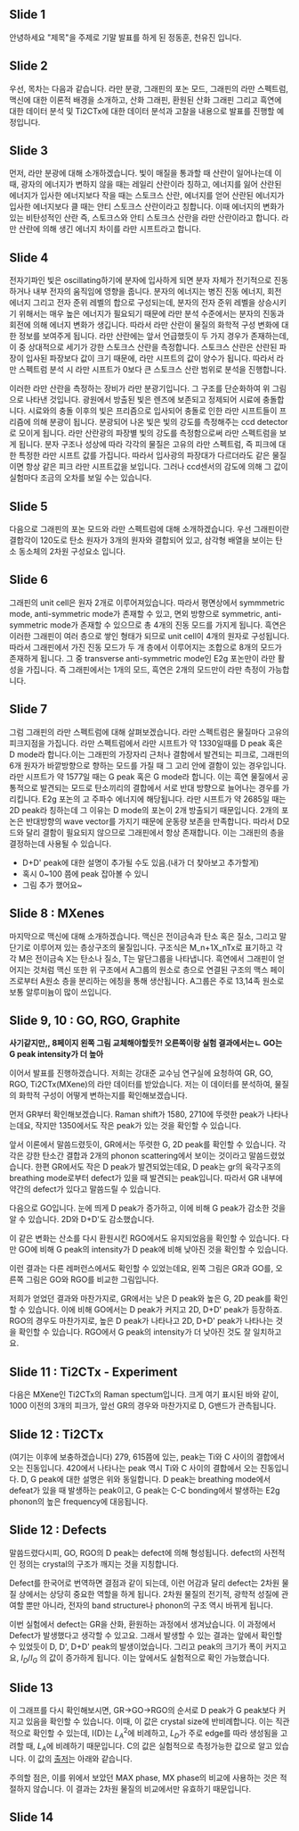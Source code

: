 ## Slide 1
안녕하세요 "제목"을 주제로 기말 발표를 하게 된 정동훈, 천유진 입니다.

## Slide 2
우선, 목차는 다음과 같습니다. 라만 분광, 그래핀의 포논 모드, 그래핀의 라만 스펙트럼, 맥신에 대한 이론적 배경을 소개하고, 산화 그래핀, 환원된 산화 그래핀 그리고 흑연에 대한 데이터 분석 및 Ti2CTx에 대한 데이터 분석과 고찰을 내용으로 발표를 진행할 예정입니다.

## Slide 3
먼저, 라만 분광에 대해 소개하겠습니다. 빛이 매질을 통과할 때 산란이 일어나는데 이때, 광자의 에너지가 변하지 않을 때는 레일리 산란이라 칭하고, 에너지를 잃어 산란된 에너지가 입사한 에너지보다 작을 때는 스토크스 산란, 에너지를 얻어 산란된 에너지가 입사한 에너지보다 클 때는 안티 스토크스 산란이라고 칭합니다. 이때 에너지의 변화가 있는 비탄성적인 산란 즉, 스토크스와 안티 스토크스 산란을 라만 산란이라고 합니다. 라만 산란에 의해 생긴 에너지 차이를 라만 시프트라고 합니다. 

## Slide 4
전자기파인 빛은 oscillating하기에 분자에 입사하게 되면 분자 자체가 전기적으로 진동하거나 내부 전자의 움직임에 영향을 줍니다. 분자의 에너지는 병진 진동 에너지, 회전 에너지 그리고 전자 준위 레벨의 합으로 구성되는데, 분자의 전자 준위 레벨을 상승시키기 위해서는 매우 높은 에너지가 필요되기 때문에 라만 분석 수준에서는 분자의 진동과 회전에 의해 에너지 변화가 생깁니다. 따라서 라만 산란이 물질의 화학적 구성 변화에 대한 정보를 보여주게 됩니다. 라만 산란에는 앞서 언급했듯이 두 가지 경우가 존재하는데, 이 중 상대적으로 세기가 강한 스토크스 산란을 측정합니다. 스토크스 산란은 산란된 파장이 입사된 파장보다 값이 크기 때문에, 라만 시프트의 값이 양수가 됩니다. 따라서 라만 스펙트럼 분석 시 라만 시프트가 0보다 큰 스토크스 산란 범위로 분석을 진행합니다. 

이러한 라만 산란을 측정하는 장비가 라만 분광기입니다. 그 구조를 단순화하여 위 그림으로 나타낸 것입니다. 광원에서 방출된 빛은 렌즈에 보존되고 정제되어 시료에 충돌합니다. 시료와의 충돌 이후의 빛은 프리즘으로 입사되어 충돌로 인한 라만 시프트들이 프리즘에 의해 분광이 됩니다. 분광되어 나온 빛은 빛의 강도를 측정해주는 ccd detector로 모이게 됩니다. 라만 산란광의 파장별 빛의 강도를 측정함으로써 라만 스펙트럼을 보게 됩니다. 분자 구조나 성상에 따라 각각의 물질은 고유의 라만 스펙트럼, 즉 피크에 대한 특정한 라만 시프트 값를 가집니다. 따라서 입사광의 파장대가 다르더라도 같은 물질이면 항상 같은 피크 라만 시프트값을 보입니다. 그러나 ccd센서의 감도에 의해 그 값이 실험마다 조금의 오차를 보일 수는 있습니다.

## Slide 5
다음으로 그래핀의 포논 모드와 라만 스펙트럼에 대해 소개하겠습니다. 우선 그래핀이란 결합각이 120도로 탄소 원자가 3개의 원자와 결합되어 있고, 삼각형 배열을 보이는 탄소 동소체의 2차원 구성요소 입니다.

## Slide 6
그래핀의 unit cell은 원자 2개로 이루어져있습니다. 따라서 평면상에서 symmmetric mode, anti-symmetric mode가 존재할 수 있고, 면외 방향으로 symmetric, anti-symmetric mode가 존재할 수 있으므로 총 4개의 진동 모드를 가지게 됩니다. 흑연은 이러한 그래핀이 여러 층으로 쌓인 형태가 되므로 unit cell이 4개의 원자로 구성됩니다. 따라서 그래핀에서 가진 진동 모드가 두 개 층에서 이루어지는 조합으로 8개의 모드가 존재하게 됩니다. 그 중 transverse anti-symmetric mode인 E2g 포논만이 라만 활성을 가집니다. 즉 그래핀에서는 1개의 모드, 흑연은 2개의 모드만이 라만 측정이 가능합니다. 

## Slide 7
그럼 그래핀의 라만 스펙트럼에 대해 살펴보겠습니다. 라만 스펙트럼은 물질마다 고유의 피크지점을 가집니다. 라만 스펙트럼에서 라만 시프트가 약 1330일때를 D peak 혹은 D mode라 합니다.이는 그래핀의 가장자리 근처나 결함에서 발견되는 피크로, 그래핀의 6개 원자가 바깥방향으로 향하는 모드를 가질 때 그 고리 안에 결함이 있는 경우입니다. 라만 시프트가 약 1577일 때는 G peak 혹은 G mode라 합니다. 이는 흑연 물질에서 공통적으로 발견되는 모드로 탄소끼리의 결합에서 서로 반대 방향으로 늘어나는 경우를 가리킵니다. E2g 포논의 고 주파수 에너지에 해당됩니다. 라만 시프트가 약 2685일 때는 2D peak라 칭하는데 그 이유는 D mode의 포논이 2개 방출되기 때문입니다. 2개의 포논은 반대방향의 wave vector를 가지기 때문에 운동량 보존을 만족합니다. 따라서 D모드와 달리 결함이 필요되지 않으므로 그래핀에서 항상 존재합니다. 이는 그래핀의 층을 결정하는데 사용될 수 있습니다. 

- D+D' peak에 대한 설명이 추가될 수도 있음.(내가 더 찾아보고 추가할게)
- 혹시 0~100 쯤에 peak 잡아볼 수 있니
- 그림 추가 했어요~


## Slide 8 : MXenes
마지막으로 맥신에 대해 소개하겠습니다. 맥신은 전이금속과 탄소 혹은 질소, 그리고 말단기로 이루어져 있는 층상구조의 물질입니다. 구조식은 M_n+1X_nTx로 표기하고 각각 M은 전이금속 X는 탄소나 질소, T는 말단그룹을 나타냅니다. 흑연에서 그래핀이 얻어지는 것처럼 맥신 또한 위 구조에서 A그룹의 원소로 층으로 연결된 구조의 맥스 페이즈로부터 A원소 층을 분리하는 에칭을 통해 생산됩니다. A그룹은 주로 13,14족 원소로 보통 알루미늄이 많이 쓰입니다. 

## Slide 9, 10 : GO, RGO, Graphite
**사기같지만,, 8페이지 왼쪽 그림 교체해야할듯?! 오른쪽이랑 실험 결과에서는ㄴ GO는 G peak intensity가 더 높아**

이어서 발표를 진행하겠습니다. 
저희는 강대준 교수님 연구실에 요청하여 GR, GO, RGO, Ti2CTx(MXene)의 라만 데이터를 받았습니다. 저는 이 데이터를 분석하여, 물질의 화학적 구성이 어떻게 변하는지를 확인해보겠습니다.

먼저 GR부터 확인해보겠습니다. Raman shift가 1580, 2710에 뚜렷한 peak가 나타나는데요, 작지만 1350에서도 작은 peak가 있는 것을 확인할 수 있습니다.

앞서 이론에서 말씀드렸듯이, GR에서는 뚜렷한 G, 2D peak를 확인할 수 있습니다.
각각은 강한 탄소간 결합과 2개의 phonon scattering에서 보이는 것이라고 말씀드렸었습니다. 한편 GR에서도 작은 D peak가 발견되었는데요, D peak는 gr의 육각구조의 breathing mode로부터 defect가 있을 때 발견되는 peak입니다. 따라서 GR 내부에 약간의 defect가 있다고 말씀드릴 수 있습니다.

다음으로 GO입니다. 눈에 띄게 D peak가 증가하고, 이에 비해 G peak가 감소한 것을 알 수 있습니다. 2D와 D+D'도 감소했습니다.

이 같은 변화는 산소를 다시 환원시킨 RGO에서도 유지되었음을 확인할 수 있습니다. 다만 GO에 비해 G peak의 intensity가 D peak에 비해 낮아진 것을 확인할 수 있습니다.

이런 결과는 다른 레퍼런스에서도 확인할 수 있었는데요, 왼쪽 그림은 GR과 GO를, 오른쪽 그림은 GO와 RGO를 비교한 그림입니다.

저희가 얻었던 결과와 마찬가지로, GR에서는 낮은 D peak와 높은 G, 2D peak를 확인할 수 있습니다. 이에 비해 GO에서는 D peak가 커지고 2D, D+D' peak가 등장하죠. RGO의 경우도 마찬가지로, 높은 D peak가 나타나고 2D, D+D' peak가 나타나는 것을 확인할 수 있습니다. RGO에서 G peak의 intensity가 더 낮아진 것도 잘 일치하고요.

<!-- ## Slide 9 -->
 
## Slide 11 : Ti2CTx - Experiment
다음은 MXene인 Ti2CTx의 Raman spectum입니다. 크게 여기 표시된 바와 같이, 1000 이전의 3개의 피크가, 앞선 GR의 경우와 마찬가지로 D, G밴드가 관측됩니다.

## Slide 12 : Ti2CTx
(여기는 이후에 보충하겠습니다)
279, 615쯤에 있는, peak는 Ti와 C 사이의 결합에서 오는 진동입니다.
420에서 나타나는 peak 역시 Ti와 C 사이의 결합에서 오는 진동입니다. 
D, G peak에 대한 설명은 위와 동일합니다. D peak는 breathing mode에서 defeat가 있을 때 발생하는 peak이고, G peak는 C-C bonding에서 발생하는 E2g phonon의 높은 frequency에 대응됩니다.

## Slide 12 : Defects
말씀드렸다시피, GO, RGO의 D peak는 defect에 의해 형성됩니다. defect의 사전적인 정의는 crystal의 구조가 깨지는 것을 지칭합니다.

Defect를 한국어로 번역하면 결점과 같이 되는데, 이런 어감과 달리 defect는 2차원 물질 상에서는 상당히 중요한 역할을 하게 됩니다. 2차원 물질의 전기적, 광학적 성질에 관여할 뿐만 아니라, 전자의 band structure나 phonon의 구조 역시 바뀌게 됩니다. 

이번 실험에서 defect는 GR을 산화, 환원하는 과정에서 생겨났습니다. 이 과정에서 Defect가 발생했다고 생각할 수 있고요. 그래서 발생할 수 있는 결과는 앞에서 확인할 수 있었듯이 D, D', D+D' peak의 발생이었습니다. 그리고 peak의 크기가 폭이 커지고요, $I_{D}/I_{G}$ 의 값이 증가하게 됩니다. 이는 앞에서도 실험적으로 확인 가능했습니다.

## Slide 13
이 그래프를 다시 확인해보시면, GR->GO->RGO의 순서로 D peak가 G peak보다 커지고 있음을 확인할 수 있습니다. 이때, 이 값은 crystal size에 반비례합니다. 이는 직관적으로 확인할 수 있는데, I(D)는 $L_{A}^{2}$에 비례하고, $L_{D}$가 주로 edge를 따라 생성됨을 고려할 때, $L_{A}$에 비례하기 때문입니다. C의 값은 실험적으로 측정가능한 값으로 알고 있습니다. 이 값의 [출저][1]는 아래와 같습니다. 

주의할 점은, 이를 위에서 보았던 MAX phase, MX phase의 비교에 사용하는 것은 적절하지 않습니다. 이 결과는 2차원 물질의 비교에서만 유효하기 때문입니다.

## Slide 14


[1]: https://journals.aps.org/prb/pdf/10.1103/PhysRevB.61.14095 "1"
